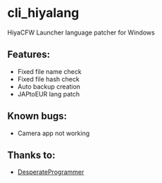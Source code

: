 # cli_hiyalang
HiyaCFW Launcher language patcher for Windows

## Features:
* Fixed file name check
* Fixed file hash check
* Auto backup creation
* JAPtoEUR lang patch

## Known bugs:
* Camera app not working

## Thanks to:
* [DesperateProgrammer](https://github.com/DesperateProgrammer/DSiLanguagePacher)
